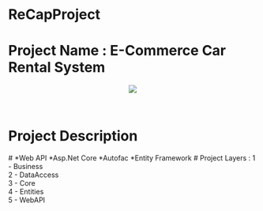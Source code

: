 # ReCapProject
# Project Name : E-Commerce Car Rental System
<p align="center">
  <img src="https://cdn3.f-cdn.com/contestentries/401406/13464693/572b13cb93322_thumb900.jpg" />
</p><br/>

# Project Description
<p The project developed is an e-commerce project that can manage car rental operations. It is a project suitable for modular PnP(Plug and Play) architecture, based on SOLID software development principles and clean architecture methods. </p>
# *Web API  *Asp.Net Core *Autofac *Entity Framework
# Project Layers : 
1 - Business <br/>
2 - DataAccess <br/>
3 - Core <br/>
4 - Entities <br/> 
5 - WebAPI <br/>


